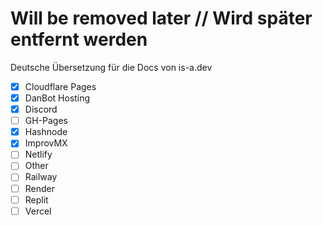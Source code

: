 # Will be removed later // Wird später entfernt werden

Deutsche Übersetzung für die Docs von is-a.dev

- [X] Cloudflare Pages
- [X] DanBot Hosting
- [X] Discord
- [ ] GH-Pages
- [X] Hashnode
- [X] ImprovMX
- [ ] Netlify
- [ ] Other
- [ ] Railway
- [ ] Render
- [ ] Replit
- [ ] Vercel
